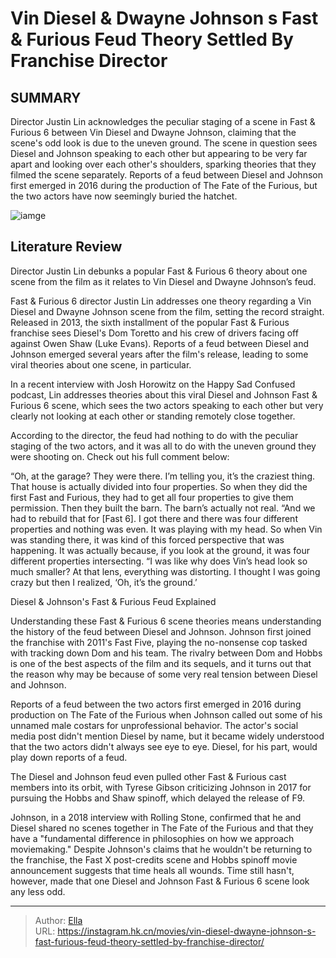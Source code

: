 # Vin Diesel &amp; Dwayne Johnson s Fast &amp; Furious Feud Theory Settled By Franchise Director


## SUMMARY 



  Director Justin Lin acknowledges the peculiar staging of a scene in Fast &amp; Furious 6 between Vin Diesel and Dwayne Johnson, claiming that the scene&#39;s odd look is due to the uneven ground.   The scene in question sees Diesel and Johnson speaking to each other but appearing to be very far apart and looking over each other&#39;s shoulders, sparking theories that they filmed the scene separately.   Reports of a feud between Diesel and Johnson first emerged in 2016 during the production of The Fate of the Furious, but the two actors have now seemingly buried the hatchet.  

![iamge](https://static1.srcdn.com/wordpress/wp-content/uploads/2024/01/vin-diesel-as-dom-and-dwayne-johnson-as-hobbs-looking-over-each-other-s-shoulders-in-fast-and-furious-6.jpg)

## Literature Review

Director Justin Lin debunks a popular Fast &amp; Furious 6 theory about one scene from the film as it relates to Vin Diesel and Dwayne Johnson’s feud.




Fast &amp; Furious 6 director Justin Lin addresses one theory regarding a Vin Diesel and Dwayne Johnson scene from the film, setting the record straight. Released in 2013, the sixth installment of the popular Fast &amp; Furious franchise sees Diesel&#39;s Dom Toretto and his crew of drivers facing off against Owen Shaw (Luke Evans). Reports of a feud between Diesel and Johnson emerged several years after the film&#39;s release, leading to some viral theories about one scene, in particular.




In a recent interview with Josh Horowitz on the Happy Sad Confused podcast, Lin addresses theories about this viral Diesel and Johnson Fast &amp; Furious 6 scene, which sees the two actors speaking to each other but very clearly not looking at each other or standing remotely close together.


 

According to the director, the feud had nothing to do with the peculiar staging of the two actors, and it was all to do with the uneven ground they were shooting on. Check out his full comment below:


“Oh, at the garage? They were there. I’m telling you, it’s the craziest thing. That house is actually divided into four properties. So when they did the first Fast and Furious, they had to get all four properties to give them permission. Then they built the barn. The barn’s actually not real.
“And we had to rebuild that for [Fast 6]. I got there and there was four different properties and nothing was even. It was playing with my head. So when Vin was standing there, it was kind of this forced perspective that was happening. It was actually because, if you look at the ground, it was four different properties intersecting.
“I was like why does Vin’s head look so much smaller? At that lens, everything was distorting. I thought I was going crazy but then I realized, ‘Oh, it’s the ground.’





  


 Diesel &amp; Johnson&#39;s Fast &amp; Furious Feud Explained 
          

Understanding these Fast &amp; Furious 6 scene theories means understanding the history of the feud between Diesel and Johnson. Johnson first joined the franchise with 2011&#39;s Fast Five, playing the no-nonsense cop tasked with tracking down Dom and his team. The rivalry between Dom and Hobbs is one of the best aspects of the film and its sequels, and it turns out that the reason why may be because of some very real tension between Diesel and Johnson.

Reports of a feud between the two actors first emerged in 2016 during production on The Fate of the Furious when Johnson called out some of his unnamed male costars for unprofessional behavior. The actor&#39;s social media post didn&#39;t mention Diesel by name, but it became widely understood that the two actors didn&#39;t always see eye to eye. Diesel, for his part, would play down reports of a feud.






The Diesel and Johnson feud even pulled other Fast &amp; Furious cast members into its orbit, with Tyrese Gibson criticizing Johnson in 2017 for pursuing the Hobbs and Shaw spinoff, which delayed the release of F9.




Johnson, in a 2018 interview with Rolling Stone, confirmed that he and Diesel shared no scenes together in The Fate of the Furious and that they have a &#34;fundamental difference in philosophies on how we approach moviemaking.&#34; Despite Johnson&#39;s claims that he wouldn&#39;t be returning to the franchise, the Fast X post-credits scene and Hobbs spinoff movie announcement suggests that time heals all wounds. Time still hasn&#39;t, however, made that one Diesel and Johnson Fast &amp; Furious 6 scene look any less odd.



---

> Author: [Ella](https://instagram.hk.cn/)  
> URL: https://instagram.hk.cn/movies/vin-diesel-dwayne-johnson-s-fast-furious-feud-theory-settled-by-franchise-director/  

